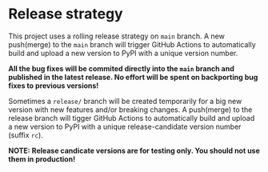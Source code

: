 <!--
SPDX-FileCopyrightText: 2022 Contributors to the Power Grid Model project <dynamic.grid.calculation@alliander.com>

SPDX-License-Identifier: MPL-2.0
-->

# Release strategy

This project uses a rolling release strategy on `main` branch.
A new push(merge) to the `main` branch will trigger GitHub Actions to automatically 
build and upload a new version to PyPI with a unique version number.

**All the bug fixes will be commited directly into the `main` branch and published in the latest release. 
No effort will be spent on backporting bug fixes to previous versions!**

Sometimes a `release/` branch will be created temporarily for 
a big new version with new features and/or breaking changes.
A push(merge) to the release branch will tigger GitHub Actions to automatically 
build and upload a new version to PyPI with a unique release-candidate version number (suffix `rc`).

**NOTE: Release candicate versions are for testing only. You should not use them in production!**
